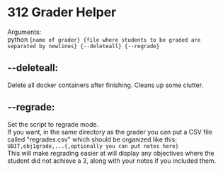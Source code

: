 # 312 Grader Helper
Arguments:  
python ```{name of grader} {file where students to be graded are separated by newlines} {--deleteall} {--regrade}```

## --deleteall:
  Delete all docker containers after finishing. Cleans up some clutter.
## --regrade:
  Set the script to regrade mode.  
  If you want, in the same directory as the grader you can put a CSV file called "regrades.csv" which should be organized like this:  
  ```UBIT,obj1grade,...{,optionally you can put notes here}```  
  This will make regrading easier at will display any objectives where the student did not achieve a 3, along with your notes if you included them.

